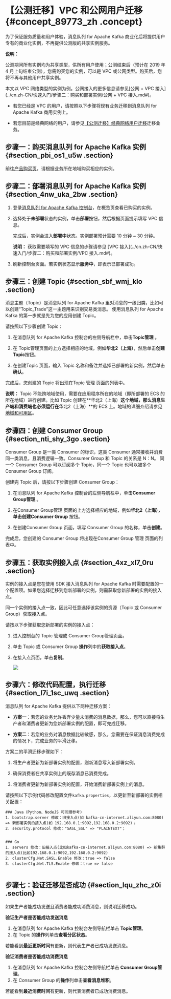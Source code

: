# 【公测迁移】VPC 和公网用户迁移 {#concept_89773_zh .concept}

为了保证服务质量和用户体验，消息队列 for Apache Kafka 商业化后将提供用户专有的商业化实例，不再提供公测版的共享实例服务。

**说明：** 

公测期间所有实例均为共享类型，供所有用户使用；公测结束后（预计在 2019 年 4 月上旬结束公测），您需购买您的实例，可以是 VPC 或公网类型。购买后，您将不再与其他用户共享实例。

本文以 VPC 网络类型的实例为例。公网接入的更多信息请参见[公网 + VPC 接入](../cn.zh-CN/快速入门/步骤二：购买和部署实例/公网 + VPC 接入.md#)。

-   若您已经是 VPC 的用户，请按照以下步骤将现有业务迁移到消息队列 for Apache Kafka 商用实例上。

-   若您目前是经典网络的用户，请参见[【公测迁移】经典网络用户迁移](cn.zh-CN/用户迁移方案/【公测迁移】经典网络用户迁移.md#)迁移业务。


## 步骤一：购买消息队列 for Apache Kafka 实例 {#section_pbi_os1_u5w .section}

前往[产品购买页](https://common-buy.aliyun.com/?commodityCode=alikafka_pre#/buy)，请根据业务所在地域购买相应的实例。

## 步骤二：部署消息队列 for Apache Kafka 实例 {#section_4nw_uka_2bw .section}

1.  登录[消息队列 for Apache Kafka 控制台](http://kafka.console.aliyun.com/)，在概览页查看已购买的实例。

2.  选择处于**未部署**状态的实例，单击**部署**按钮，然后根据页面提示填写 VPC 信息。

    完成后，实例会进入**部署中**状态。实例部署预计需要 10 分钟 ~ 30 分钟。

    **说明：** 获取需要填写的 VPC 信息的步骤请参见 [VPC 接入](../cn.zh-CN/快速入门/步骤二：购买和部署实例/VPC 接入.md#)。

3.  刷新控制台页面。若实例状态显示**服务中**，即表示已部署成功。


## 步骤三：创建 Topic {#section_sbf_wmj_klo .section}

消息主题（Topic）是消息队列 for Apache Kafka 里对消息的一级归类，比如可以创建“Topic\_Trade”这一主题用来识别交易类消息。 使用消息队列 for Apache Kafka 的第一步就是先为您的应用创建 Topic。

请按照以下步骤创建 Topic：

1.  在消息队列 for Apache Kafka 控制台的左侧导航栏中，单击**Topic管理** 。

2.  在 Topic管理页面的上方选择相应的地域，例如**华北2（上海）**，然后单击**创建Topic**按钮。

3.  在创建Topic 页面，输入 Topic 名称和备注并选择已部署的新实例，然后单击**确认**。


完成后，您创建的 Topic 将出现在Topic 管理 页面的列表中。

**说明：** Topic 不能跨地域使用，需要在应用程序所在的地域（即所部署的 ECS 的所在地域）进行创建。比如 Topic 创建在**华北2（上海）**这个地域，那么消息生产端和消费端也必须运行在**华北2（上海）**的 ECS 上。地域的详细介绍请参见[地域和可用区](../../../../../cn.zh-CN/通用参考/地域和可用区.md#)。

## 步骤四：创建 Consumer Group {#section_nti_shy_3go .section}

Consumer Group 是一类 Consumer 的标识，这类 Consumer 通常接收并消费同一类消息，且消费逻辑一致。Consumer Group 和 Topic 的关系是 N：N。 同一个 Consumer Group 可以订阅多个 Topic，同一个 Topic 也可以被多个 Consumer Group 订阅。

创建完 Topic 后，请按以下步骤创建 Consumer Group：

1.  在消息队列 for Apache Kafka 控制台的左侧导航栏中，单击**Consumer Group管理** 。

2.  在Consumer Group管理 页面的上方选择相应的地域，例如**华北2（上海）******，单击**创建Consumer Group** 按钮。

3.  在创建Consumer Group 页面，填写 Consumer Group 的名称，单击**创建**。


完成后，您创建的 Consumer Group 将出现在Consumer Group 管理 页面的列表中。

## 步骤五：获取实例接入点 {#section_4xz_xl7_0ru .section}

实例的接入点是您在使用 SDK 接入消息队列 for Apache Kafka 时需要配置的一个配置项。如果您选择迁移到您新部署的实例，则需获取您新部署的实例的接入点。

同一个实例的接入点一致，因此可任意选择该实例的资源（Topic 或 Consumer Group）获取接入点。

请按以下步骤获取您新部署的实例的接入点：

1.  进入控制台的 Topic 管理或 Consumer Group管理页面。

2.  单击 Topic 或 Consumer Group **操作**列中的**获取接入点**。

3.  在接入点页面，单击**复制**。

    ![](http://static-aliyun-doc.oss-cn-hangzhou.aliyuncs.com/assets/img/998815/156861524153116_zh-CN.png)


## 步骤六：修改代码配置，执行迁移 {#section_l7i_1sc_uwq .section}

消息队列 for Apache Kafka 提供以下两种迁移方案：

-   **方案一**：若您的业务允许丢弃少量未消费的消息数据，那么，您可以直接将生产者和消费者更新为您新部署实例的配置，即可完成迁移。

-   **方案二**：若您的业务对消息数据比较敏感，那么，您需要在保证消息消费完成的情况下，完成业务的平滑迁移。


方案二的平滑迁移步骤如下：

1.  将生产者更新为新部署实例的配置，则新消息写入新部署实例。

2.  确保消费者在共享实例上的既存消息已消费完成。

3.  将消费者更新为新部署实例的配置，开始消费新部署实例上的消息。


请按照以下示例代码修改配置文件`kafka.properties`，以更新至新部署的实例相关配置：

``` {#codeblock_13y_dlk_167}
### Java（Python、NodeJS 可同理参考)
1. bootstrap.server 修改：旧接入点(如 kafka-cn-internet.aliyun.com:8080) => 新部署实例的接入点(如 192.168.0.1:9092,192.168.0.2:9092)；
2. security.protocol 修改："SASL_SSL" => "PLAINTEXT"；


### Go
1. servers 修改：旧接入点(比如kafka-cn-internet.aliyun.com:8080) => 新集群的接入点(比如192.168.0.1:9092,192.168.0.2:9092)
2. clusterCfg.Net.SASL.Enable 修改：true => false
3. clusterCfg.Net.TLS.Enable 修改：true => false
			
```

## 步骤七：验证迁移是否成功 {#section_lqu_zhc_z0i .section}

如果生产者能成功发送且消费者能成功消费消息，则说明迁移成功。

**验证生产者是否能成功发送消息**

1.  在消息队列 for Apache Kafka 控制台左侧导航栏单击 **Topic管理**。
2.  在 Topic 的**操作**列单击**查看分区状态**。

若能看到**最近更新时间**有更新，则代表生产者已成功发送消息。

**验证消费者是否能成功消费消息**

1.  在消息队列 for Apache Kafka 控制台左侧导航栏单击 **Consumer Group管理**。
2.  在 Consumer Group 的**操作**列单击**查看消息堆积**。

若能看到**最近消费时间**有更新，则代表消费者已成功消费消息。

